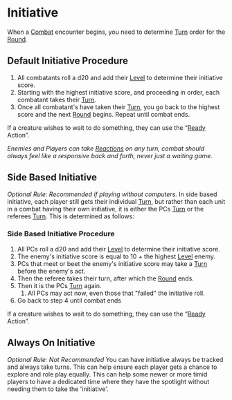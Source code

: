 # Initiative

When a [Combat](Combat.md) encounter begins, you need to determine [Turn](Turn.md) order for the [Round](Round.md).
## Default Initiative Procedure
1. All combatants roll a d20 and add their [Level](../Player%20Characters/Derived%20Statistics/Level.md) to determine their initiative score. 
2. Starting with the highest initiative score, and proceeding in order, each combatant takes their [Turn](Turn.md). 
3. Once all combatant's have taken their [Turn](Turn.md), you go back to the highest score and the next [Round](Round.md) begins. Repeat until combat ends.

If a creature wishes to wait to do something, they can use the “[Ready](Reaction.md#Ready) Action”.

*Enemies and Players can take [Reactions](Reaction.md) on any turn, combat should always feel like a responsive back and forth, never just a waiting game.*
## Side Based Initiative
*Optional Rule: Recommended if playing without computers.*
In side based initiative, each player still gets their individual [Turn](Turn.md), but rather than each unit in a combat having their own initiative, it is either the PCs [Turn](Turn.md) or the referees [Turn](Turn.md). This is determined as follows:
### Side Based Initiative Procedure
1. All PCs roll a d20 and add their [Level](../Player%20Characters/Derived%20Statistics/Level.md) to determine their initiative score. 
2. The enemy's initiative score is equal to 10 + the highest [Level](../Player%20Characters/Derived%20Statistics/Level.md) enemy. 
3. PCs that meet or beet the enemy's initiative score may take a [Turn](Turn.md) before the enemy's act.
4. Then the referee takes their turn, after which the [Round](Round.md) ends. 
5. Then it is the PCs [Turn](Turn.md) again. 
	1. All PCs may act now, even those that "failed" the initiative roll.
6. Go back to step 4 until combat ends

If a creature wishes to wait to do something, they can use the “[Ready](Reaction.md#Ready) Action”.
## Always On Initiative
*Optional Rule: Not Recommended*
You can have initiative always be tracked and always take turns. This can help ensure each player gets a chance to explore and role play equally. This can help some newer or more timid players to have a dedicated time where they have the spotlight without needing them to take the 'initiative'.